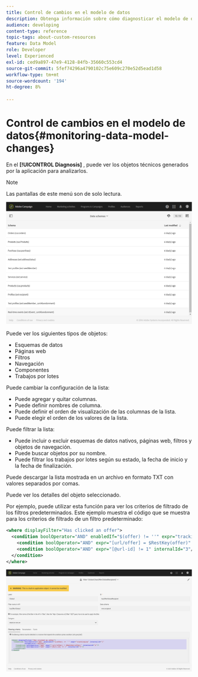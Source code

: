 ```yaml
---
title: Control de cambios en el modelo de datos
description: Obtenga información sobre cómo diagnosticar el modelo de datos de Adobe Campaign.
audience: developing
content-type: reference
topic-tags: about-custom-resources
feature: Data Model
role: Developer
level: Experienced
exl-id: ced9a897-47e9-4128-84fb-35660c553cd4
source-git-commit: 5fef74296a4790102c75e609c270e52d5ead1d58
workflow-type: tm+mt
source-wordcount: '194'
ht-degree: 8%

---
```


# Control de cambios en el modelo de datos{#monitoring-data-model-changes}

En el **[!UICONTROL Diagnosis]** , puede ver los objetos técnicos generados por la aplicación para analizarlos.

>[!NOTE]
>
>Las pantallas de este menú son de solo lectura.

![](assets/diagnostic.png)

Puede ver los siguientes tipos de objetos:

* Esquemas de datos
* Páginas web
* Filtros
* Navegación
* Componentes
* Trabajos por lotes

Puede cambiar la configuración de la lista:

* Puede agregar y quitar columnas.
* Puede definir nombres de columna.
* Puede definir el orden de visualización de las columnas de la lista.
* Puede elegir el orden de los valores de la lista.

Puede filtrar la lista:

* Puede incluir o excluir esquemas de datos nativos, páginas web, filtros y objetos de navegación.
* Puede buscar objetos por su nombre.
* Puede filtrar los trabajos por lotes según su estado, la fecha de inicio y la fecha de finalización.

Puede descargar la lista mostrada en un archivo en formato TXT con valores separados por comas.

Puede ver los detalles del objeto seleccionado.

Por ejemplo, puede utilizar esta función para ver los criterios de filtrado de los filtros predeterminados. Este ejemplo muestra el código que se muestra para los criterios de filtrado de un filtro predeterminado:

```xml
<where displayFilter="Has clicked an offer">
  <condition boolOperator="AND" enabledIf="$(offer) != ''" expr="trackingLog" internalId="1" setOperator="EXISTS">
    <condition boolOperator="AND" expr="[url/offer] = $RestKey(offer)" internalId="2"/>
    <condition boolOperator="AND" expr="[@url-id] != 1" internalId="3"/>
  </condition>
</where>
```

![](assets/diagnosis_filter_criteria.png)